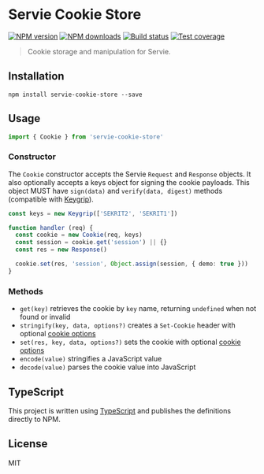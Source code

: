 # Servie Cookie Store

[![NPM version][npm-image]][npm-url]
[![NPM downloads][downloads-image]][downloads-url]
[![Build status][travis-image]][travis-url]
[![Test coverage][coveralls-image]][coveralls-url]

> Cookie storage and manipulation for Servie.

## Installation

```
npm install servie-cookie-store --save
```

## Usage

```ts
import { Cookie } from 'servie-cookie-store'
```

### Constructor

The `Cookie` constructor accepts the Servie `Request` and `Response` objects. It also optionally accepts a keys object for signing the cookie payloads. This object MUST have `sign(data)` and `verify(data, digest)` methods (compatible with [Keygrip](https://github.com/crypto-utils/keygrip)).

```ts
const keys = new Keygrip(['SEKRIT2', 'SEKRIT1'])

function handler (req) {
  const cookie = new Cookie(req, keys)
  const session = cookie.get('session') || {}
  const res = new Response()

  cookie.set(res, 'session', Object.assign(session, { demo: true }))
}
```

### Methods

* `get(key)` retrieves the cookie by `key` name, returning `undefined` when not found or invalid
* `stringify(key, data, options?)` creates a `Set-Cookie` header with optional [cookie options](https://github.com/jshttp/cookie#options-1)
* `set(res, key, data, options?)` sets the cookie with optional [cookie options](https://github.com/jshttp/cookie#options-1)
* `encode(value)` stringifies a JavaScript value
* `decode(value)` parses the cookie value into JavaScript

## TypeScript

This project is written using [TypeScript](https://github.com/Microsoft/TypeScript) and publishes the definitions directly to NPM.

## License

MIT

[npm-image]: https://img.shields.io/npm/v/servie-cookie-store.svg?style=flat
[npm-url]: https://npmjs.org/package/servie-cookie-store
[downloads-image]: https://img.shields.io/npm/dm/servie-cookie-store.svg?style=flat
[downloads-url]: https://npmjs.org/package/servie-cookie-store
[travis-image]: https://img.shields.io/travis/blakeembrey/node-servie-cookie-store.svg?style=flat
[travis-url]: https://travis-ci.org/blakeembrey/node-servie-cookie-store
[coveralls-image]: https://img.shields.io/coveralls/blakeembrey/node-servie-cookie-store.svg?style=flat
[coveralls-url]: https://coveralls.io/r/blakeembrey/node-servie-cookie-store?branch=master
